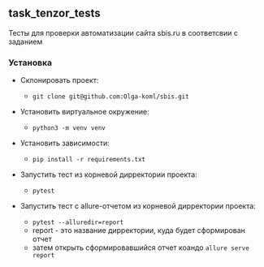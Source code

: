## task_tenzor_tests
Тесты для проверки автоматизации сайта sbis.ru 
в соответсвии с заданием

### Установка
 - Склонировать проект:
   - `git clone git@github.com:Olga-koml/sbis.git`
 - Установить виртуальное окружение:
   - `python3 -m venv venv`
 - Установить зависимости:
   - `pip install -r requirements.txt`
 
 - Запустить тест из корневой дирректории проекта:
   - `pytest`

 - Запустить тест c allure-отчетом из корневой дирректории проекта:
   - `pytest --alluredir=report`
   - report - это название дирректории, куда будет сформирован отчет
   - затем открыть сформировавшийся отчет коандо `allure serve report`

